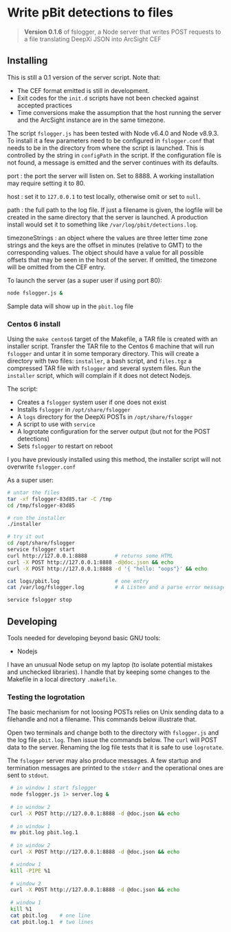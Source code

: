 
# Write pBit detections to files

> **Version 0.1.6** of fslogger, a Node server that writes POST requests to a file translating DeepXi JSON into ArcSight CEF

## Installing

This is still a 0.1 version of the server script.  Note that:

* The CEF format emitted is still in development.
* Exit codes for the `init.d` scripts have not been checked against accepted practices
* Time conversions make the assumption that the host running the server and the ArcSight instance are in the same timezone.

The script `fslogger.js` has been tested with Node v6.4.0 and Node v8.9.3. To install it a few parameters need to be configured in `fslogger.conf` that needs to be in the directory from where the script is launched.  This is controlled by the string in `configPath` in the script.  If the configuration file is not found, a message is emitted and the server continues with its defaults.

port
: the port the server will listen on.  Set to 8888.  A working installation may require setting it to 80.

host
: set it to `127.0.0.1` to test locally, otherwise omit or set to `null`.

path
: the full path to the log file.  If just a filename is given, the logfile will be created in the same directory that the server is launched.  A production install would set it to something like `/var/log/pbit/detections.log`.

timezoneStrings
: an object where the values are three letter time zone strings and the keys are the offset in minutes (relative to GMT) to the corresponding values.  The object should have a value for all possible offsets that may be seen in the host of the server.  If omitted, the timezone will be omitted from the CEF entry.

To launch the server (as a super user if using port 80):

``` bash
node fslogger.js &
```

Sample data will show up in the `pbit.log` file

### Centos 6 install

Using the `make centos6` target of the Makefile, a TAR file is created with an installer script.   Transfer the TAR file to the Centos 6 machine that will run `fslogger` and untar it in some temporary directory.  This will create a directory with two files: `installer`, a bash script, and `files.tgz` a compressed TAR file with `fslogger` and several system files.   Run the `installer` script, which will complain if it does not detect Nodejs.  

The script:

* Creates a `fslogger` system user if one does not exist
* Installs `fslogger` in `/opt/share/fslogger`
* A `logs` directory for the DeepXi POSTs in `/opt/share/fslogger`
* A script to use with `service`
* A logrotate configuration for the server output (but not for the POST detections)
* Sets `fslogger` to restart on reboot


I you have previously installed using this method, the installer script will not overwrite `fslogger.conf`

As a super user:

``` bash
# untar the files
tar -xf fslogger-83d85.tar -C /tmp
cd /tmp/fslogger-83d85

# run the installer
./installer

# try it out
cd /opt/share/fslogger
service fslogger start
curl http://127.0.0.1:8888         # returns some HTML
curl -X POST http://127.0.0.1:8888 -d@doc.json && echo
curl -X POST http://127.0.0.1:8888 -d '{ "hello: "oops"}' && echo

cat logs/pbit.log                  # one entry
cat /var/log/fslogger.log          # A Listen and a parse error messages

service fslogger stop
```


## Developing

Tools needed for developing beyond basic GNU tools: 

* Nodejs

I have an unusual Node setup on my laptop (to isolate potential mistakes and unchecked libraries).  I handle that by keeping some changes to the Makefile in a local directory `.makefile`.

### Testing the logrotation

The basic mechanism for not loosing POSTs relies on Unix sending data to a filehandle and not a filename.  This commands below illustrate that.

Open two terminals and change both to the directory with `fslogger.js` and the log file `pbit.log`.  Then issue the commands below.  The `curl` will POST data to the server.  Renaming the log file tests that it is safe to use `logrotate`.

The `fslogger` server may also produce messages.  A few startup and termination messages are printed to the `stderr` and the operational ones are sent to `stdout`.

``` bash
 # in window 1 start fslogger
 node fslogger.js 1> server.log &
 
 # in window 2 
 curl -X POST http://127.0.0.1:8888 -d @doc.json && echo
 
 # in window 1
 mv pbit.log pbit.log.1
 
 # in window 2
 curl -X POST http://127.0.0.1:8888 -d @doc.json && echo

 # window 1
 kill -PIPE %1
 
 # window 2
 curl -X POST http://127.0.0.1:8888 -d @doc.json && echo
 
 # window 1
 kill %1
 cat pbit.log    # one line
 cat pbit.log.1  # two lines
```

